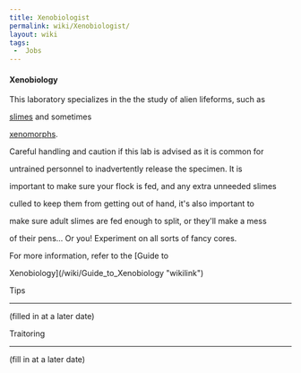 ```yaml
---
title: Xenobiologist
permalink: wiki/Xenobiologist/
layout: wiki
tags:
 -  Jobs
---
```


#### Xenobiology

This laboratory specializes in the the study of alien lifeforms, such as
[slimes](slime "wikilink") and sometimes
[xenomorphs](xenomorph "wikilink").

Careful handling and caution if this lab is advised as it is common for
untrained personnel to inadvertently release the specimen. It is
important to make sure your flock is fed, and any extra unneeded slimes
culled to keep them from getting out of hand, it's also important to
make sure adult slimes are fed enough to split, or they'll make a mess
of their pens... Or you! Experiment on all sorts of fancy cores.

For more information, refer to the [Guide to
Xenobiology](/wiki/Guide_to_Xenobiology "wikilink")

Tips
----

(filled in at a later date)

Traitoring
----------

(fill in at a later date)
